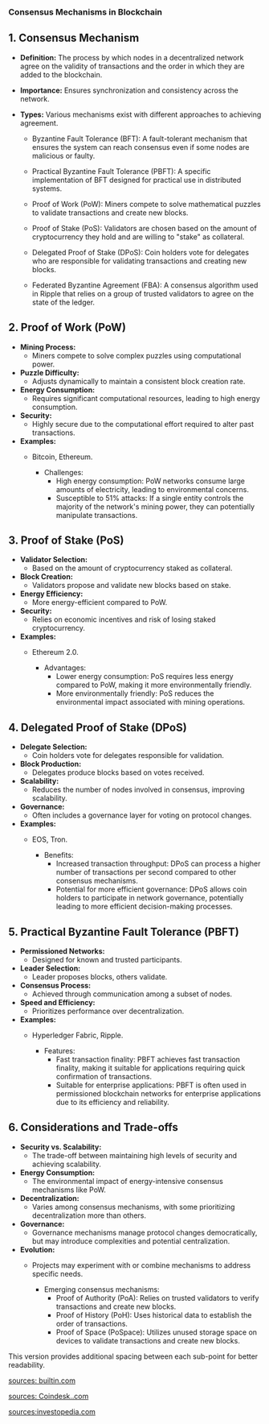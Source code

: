 
### Consensus Mechanisms in Blockchain

## 1. Consensus Mechanism
- **Definition:** The process by which nodes in a decentralized network agree on the validity of transactions and the order in which they are added to the blockchain.
- **Importance:** Ensures synchronization and consistency across the network.
- **Types:** Various mechanisms exist with different approaches to achieving agreement.
  
    - Byzantine Fault Tolerance (BFT): A fault-tolerant mechanism that ensures the system can reach consensus even if some nodes are malicious or faulty.
  
    - Practical Byzantine Fault Tolerance (PBFT): A specific implementation of BFT designed for practical use in distributed systems.
  
    - Proof of Work (PoW): Miners compete to solve mathematical puzzles to validate transactions and create new blocks.
  
    - Proof of Stake (PoS): Validators are chosen based on the amount of cryptocurrency they hold and are willing to "stake" as collateral.
  
    - Delegated Proof of Stake (DPoS): Coin holders vote for delegates who are responsible for validating transactions and creating new blocks.
  
    - Federated Byzantine Agreement (FBA): A consensus algorithm used in Ripple that relies on a group of trusted validators to agree on the state of the ledger.

## 2. Proof of Work (PoW)
- **Mining Process:** 
  - Miners compete to solve complex puzzles using computational power.
- **Puzzle Difficulty:** 
  - Adjusts dynamically to maintain a consistent block creation rate.
- **Energy Consumption:** 
  - Requires significant computational resources, leading to high energy consumption.
- **Security:** 
  - Highly secure due to the computational effort required to alter past transactions.
- **Examples:** 
  - Bitcoin, Ethereum.
  
    - Challenges:
      - High energy consumption: PoW networks consume large amounts of electricity, leading to environmental concerns.
      - Susceptible to 51% attacks: If a single entity controls the majority of the network's mining power, they can potentially manipulate transactions.

## 3. Proof of Stake (PoS)
- **Validator Selection:** 
  - Based on the amount of cryptocurrency staked as collateral.
- **Block Creation:** 
  - Validators propose and validate new blocks based on stake.
- **Energy Efficiency:** 
  - More energy-efficient compared to PoW.
- **Security:** 
  - Relies on economic incentives and risk of losing staked cryptocurrency.
- **Examples:** 
  - Ethereum 2.0.
  
    - Advantages:
      - Lower energy consumption: PoS requires less energy compared to PoW, making it more environmentally friendly.
      - More environmentally friendly: PoS reduces the environmental impact associated with mining operations.

## 4. Delegated Proof of Stake (DPoS)
- **Delegate Selection:** 
  - Coin holders vote for delegates responsible for validation.
- **Block Production:** 
  - Delegates produce blocks based on votes received.
- **Scalability:** 
  - Reduces the number of nodes involved in consensus, improving scalability.
- **Governance:** 
  - Often includes a governance layer for voting on protocol changes.
- **Examples:** 
  - EOS, Tron.
  
    - Benefits:
      - Increased transaction throughput: DPoS can process a higher number of transactions per second compared to other consensus mechanisms.
      - Potential for more efficient governance: DPoS allows coin holders to participate in network governance, potentially leading to more efficient decision-making processes.

## 5. Practical Byzantine Fault Tolerance (PBFT)
- **Permissioned Networks:** 
  - Designed for known and trusted participants.
- **Leader Selection:** 
  - Leader proposes blocks, others validate.
- **Consensus Process:** 
  - Achieved through communication among a subset of nodes.
- **Speed and Efficiency:** 
  - Prioritizes performance over decentralization.
- **Examples:** 
  - Hyperledger Fabric, Ripple.
  
    - Features:
      - Fast transaction finality: PBFT achieves fast transaction finality, making it suitable for applications requiring quick confirmation of transactions.
      - Suitable for enterprise applications: PBFT is often used in permissioned blockchain networks for enterprise applications due to its efficiency and reliability.

## 6. Considerations and Trade-offs
- **Security vs. Scalability:** 
  - The trade-off between maintaining high levels of security and achieving scalability.
- **Energy Consumption:** 
  - The environmental impact of energy-intensive consensus mechanisms like PoW.
- **Decentralization:** 
  - Varies among consensus mechanisms, with some prioritizing decentralization more than others.
- **Governance:** 
  - Governance mechanisms manage protocol changes democratically, but may introduce complexities and potential centralization.
- **Evolution:** 
  - Projects may experiment with or combine mechanisms to address specific needs.
  
    - Emerging consensus mechanisms:
      - Proof of Authority (PoA): Relies on trusted validators to verify transactions and create new blocks.
      - Proof of History (PoH): Uses historical data to establish the order of transactions.
      - Proof of Space (PoSpace): Utilizes unused storage space on devices to validate transactions and create new blocks.

This version provides additional spacing between each sub-point for better readability.


[sources: builtin.com](https://builtin.com/blockchain/consensus-mechanism)

[sources: Coindesk..com](https://www.coindesk.com/learn/what-is-a-consensus-mechanism/)

[sources:investopedia.com](https://www.investopedia.com/terms/c/consensus-mechanism-cryptocurrency.asp)




